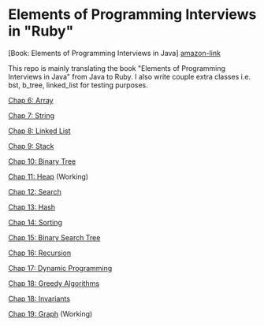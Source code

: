 # Elements of Programming Interviews in "Ruby"

[Book: Elements of Programming Interviews in Java]
[amazon-link](https://www.amazon.com/gp/product/1517435803/)

This repo is mainly translating the book "Elements of Programming Interviews in Java" from Java to Ruby.
I also write couple extra classes i.e. bst, b_tree, linked_list for testing purposes.

[Chap 6: Array](lib/ch6_array.rb)

[Chap 7: String](lib/ch7_string.rb)

[Chap 8: Linked List](lib/ch8_linked_list.rb)

[Chap 9: Stack](lib/ch9_stack.rb)

[Chap 10: Binary Tree](lib/ch10_btree.rb)

[Chap 11: Heap](lib/ch11_heap.rb) (Working)

[Chap 12: Search](lib/ch12_search.rb)

[Chap 13: Hash](lib/ch13_hash.rb)

[Chap 14: Sorting](lib/ch14_sorting.rb)

[Chap 15: Binary Search Tree](lib/ch15_bst.rb)

[Chap 16: Recursion](lib/ch16_recursion.rb)

[Chap 17: Dynamic Programming](lib/ch17_dp.rb)

[Chap 18: Greedy Algorithms](lib/ch18_greedy.rb)

[Chap 18: Invariants](lib/ch18_invariants.rb)

[Chap 19: Graph](lib/ch19_graph.rb) (Working)
